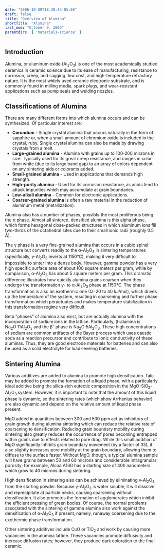```yaml
---
date: "2006-10-09T18:30:43-05:00"
draft: false
title: "Overview of Alumina"
shortTitle: "Alumina"
last_mod: "October 9, 2006"
parentdirs: [ 'materials-science' ]
---
```


## Introduction

Alumina, or aluminum oxide (Al<sub>2</sub>O<sub>3</sub>) is one of the most
academically studied ceramics in ceramic science due to its ease of
manufacturing, resistance to corrosion, creep, and sagging, low cost, and
high-temperature refractory nature.  It is the most widely used ceramic
electronic substrate, and is commonly found in milling media, spark plugs, and
wear-resistant applications such as pump seals and welding nozzles.

## Classifications of Alumina

There are many different forms into which alumina occurs and can be
synthesized.  Of particular interest are:

- **Corundum** - Single crystal alumina that occurs naturally in the form of
  sapphire or, when a small amount of chromium oxide is included in the
  crystal, ruby.  Single crystal alumina can also be made by drawing crystals
  from a melt.
- **Large-grained alumina** - Alumina with grains up to 100-200 microns in
  size.  Typically used for its great creep resistance, and ranges in color
  from white (due to its large band gap) to an array of colors dependent on
  any sintering aids or colorants added.
- **Small-grained alumina** - Used in applications that demands high strength.
- **High-purity alumina** - Used for its corrosion resistance, as acids tend
  to attack impurities which may accumulate at grain boundaries.
- **Low-alkali alumina** - Common for electronic applications.
- **Coarser-grained alumina** is often a raw material in the reduction of
  aluminum metal (metallization).

Alumina also has a number of phases, possibly the most proliferous being the
&alpha; phase.  Almost all sintered, densified alumina is this alpha phase,
which forms hexagonal close-packed structures in which aluminum ions fill
two-thirds of the octahedral sites due to their small ionic radii (roughly 0.5
&Aring;).

The &gamma; phase is a very fine-grained alumina that occurs in a cubic spinel
structure but converts readily to the &alpha;-Al<sub>2</sub>O<sub>3</sub> in
sintering temperatures (specifically, &gamma;-Al<sub>2</sub>O<sub>3</sub>
inverts at 1150&deg;C), making it very difficult to impossible to sinter into a
dense body.  However, gamma powder has a very high specific surface area of
about 100 square meters per gram, while by comparison,
&alpha;-Al<sub>2</sub>O<sub>3</sub> has about 5 square meters per gram. 
This dramatic difference illustrates how quickly alumina grains coarsen when
they undergo the transformation &gamma;- to &alpha;-Al<sub>2</sub>O<sub>3</sub>
phase at 1150&deg;C.  The phase transformation is also an exothermic one (Q=20
to 40 kJ/mol), which drives up the temperature of the system, resulting in
coarsening and further phase transformation which perpetuates and makes
temperature stabilization in this transformation regime very difficult.

Beta "phases" of alumina also exist, but are actually alumina with the
incorporation of sodium ions in the lattice.  Particularly, &beta;-alumina
is Na<sub>2</sub>O&middot;11Al<sub>2</sub>O<sub>3</sub> and the &beta;&Prime;
phase is Na<sub>2</sub>O&middot;5Al<sub>2</sub>O<sub>3</sub>.  These high
concentrations of sodium are common artifacts of the Bayer process which uses
caustic soda as a reaction precursor and contribute to ionic conductivity of
these aluminas.  Thus, they are good electrode materials for batteries and can
also be used as a solid electrolyte for load-leveling batteries.

## Sintering Alumina

Various additives are added to alumina to promote high densification.  Talc
may be added to promote the formation of a liquid phase, with a particularly
ideal additive being the silica-rich eutectic composition in the
MgO-SiO<sub>2</sub>-Al<sub>2</sub>O<sub>3</sub> system.  However, it is
important to note that the amount of this liquid phase is dynamic, so the
sintering rates (which show Arrhenius behavior) are also dynamic and depend on
the relative amount of liquid phase present.

MgO added in quantities between 300 and 500 ppm act as inhibitors of grain
growth during alumina sintering which can reduce the relative rate of
coarsening to densification.  Reducing grain boundary mobility during
sintering also greatly reduces the occurrence of pores becoming entrapped
within grains due to effects related to pore drag.  While this small addition
of MgO significantly inhibits grain boundary movement (by a factor of 35), it
also slightly increases pore mobility at the grain boundary, allowing them to
diffuse to the surface faster.  Without MgO, though, a typical alumina sample
will have grains between 50 and 60 microns and considerable intragranular
porosity; for example, Alcoa A16G has a starting size of 400 nanometers which
grow to 40 microns during sintering.

High densification in sintering also can be achieved by eliminating
&gamma;-Al<sub>2</sub>O<sub>3</sub> from the starting powder.  Because
&gamma;-Al<sub>2</sub>O<sub>3</sub> is water soluble, it will dissolve and
reprecipitate at particle necks, causing coarsening without densification.  It
also promotes the formation of agglomerates which inhibit the efficient
pressing of green bodies.  Of course, the normal problems associated with the
sintering of gamma alumina also work against the densification of
&alpha;-Al<sub>2</sub>O<sub>3</sub> if present, namely, runaway coarsening due
to the exothermic phase transformation.

Other sintering additives include CuO or TiO<sub>2</sub> and work by causing
more vacancies in the alumina lattice.  These vacancies promote diffusivity
and increase diffusion rates; however, they produce dark coloration to the
final ceramic.
